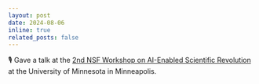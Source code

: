 ```yaml
---
layout: post
date: 2024-08-06 
inline: true
related_posts: false
---
```


:studio_microphone: Gave a talk at the [2nd NSF Workshop on AI-Enabled Scientific Revolution](https://sites.google.com/umn.edu/2024ai4sc/home?authuser=0) at the University of Minnesota in Minneapolis. 
